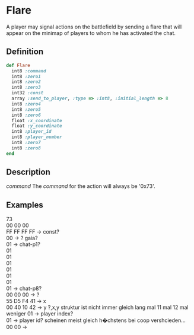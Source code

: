 # Flare

A player may signal actions on the battlefield by sending a flare that will appear on the minimap of players to whom he has activated the chat.

## Definition

```ruby
def Flare
  int8 :command 
  int8 :zero1
  int8 :zero2
  int8 :zero3
  int32 :const
  array :send_to_player, :type => :int8, :initial_length => 8
  int8 :zero4
  int8 :zero5
  int8 :zero6
  float :x_coordinate
  float :y_coordinate
  int8 :player_id
  int8 :player_number
  int8 :zero7
  int8 :zero8
end
```

## Description

*command*
The *command* for the action will always be '0x73'.

## Examples
73   
00 00 00   
FF FF FF FF -> const?  
00          -> ? gaia?  
01          -> chat-p1?  
01 	  
01   
01   
01   
01   
01   
01          -> chat-p8?  
00 00 00    -> ?   
55 D5 F4 41 -> x  
00 40 10 42 -> y  ?,x,y struktur ist nicht immer gleich lang mal 11 mal 12 mal weniger
01    -> player index?   
01    -> player id?     scheinen meist gleich h�chstens bei coop vershcieden...  
00 00 -> 
